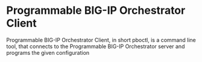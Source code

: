 # Programmable BIG-IP Orchestrator Client

Programmable BIG-IP Orchestrator Client, in short pboctl, is a command line tool, that connects to the Programmable BIG-IP Orchestrator server and programs the given configuration
